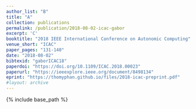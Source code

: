 ```yaml
---
author_list: "B"
title: "A"
collection: publications
permalink: /publication/2018-08-02-icac-gabor
excerpt: 'C'
booktitle: "2018 IEEE International Conference on Autonomic Computing"
venue_short: "ICAC"
paper_pages: "131-140"
date: "2018-08-02"
bibtexid: "gaborICAC18"
paperdoi: "https://doi.org/10.1109/ICAC.2018.00023"
paperurl: "https://ieeexplore.ieee.org/document/8498134"
eprint: "https://thomyphan.github.io/files/2018-icac-preprint.pdf"
#layout: archive
---
```


{% include base_path %}

